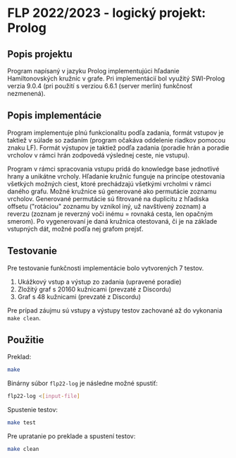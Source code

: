 # FLP 2022/2023 - logický projekt: Prolog

## Popis projektu

Program napísaný v jazyku Prolog implementujúci hľadanie Hamiltonovských kružníc v grafe. Pri implementácií bol využitý SWI-Prolog verzia 9.0.4 (pri použití s verziou 6.6.1 (server merlin) funkčnosť nezmenená).

## Popis implementácie

Program implementuje plnú funkcionalitu podľa zadania, formát vstupov je taktiež v súlade so zadaním (program očakáva oddelenie riadkov pomocou znaku LF). Formát výstupov je taktiež podľa zadania (poradie hrán a poradie vrcholov v rámci hrán zodpovedá výslednej ceste, nie vstupu).

Program v rámci spracovania vstupu pridá do knowledge base jednotlivé hrany a unikátne vrcholy. Hľadanie kružníc funguje na princípe otestovania všetkých možných ciest, ktoré prechádzajú všetkými vrcholmi v rámci daného grafu. Možné kružnice sú generované ako permutácie zoznamu vrcholov. Generované permutácie sú fitrované na duplicitu z hľadiska offsetu ("rotáciou" zoznamu by vznikol iný, už navštívený zoznam) a reverzu (zoznam je reverzný voči inému = rovnaká cesta, len opačným smerom). Po vygenerovaní je daná kružnica otestovaná, či je na základe vstupných dát, možné podľa nej grafom prejsť.

## Testovanie

Pre testovanie funkčnosti implementácie bolo vytvorených 7 testov.

1. Ukážkový vstup a výstup zo zadania (upravené poradie)
2. Zložitý graf s 20160 kužnicami (prevzaté z Discordu)
3. Graf s 48 kužnicami (prevzaté z Discordu)

Pre prípad záujmu sú vstupy a výstupy testov zachované až do vykonania ```make clean```.

## Použitie

Preklad:
```bash
make
```

Binárny súbor `flp22-log` je následne možné spustiť:
```bash
flp22-log <[input-file]
```

Spustenie testov:
```bash
make test
```

Pre upratanie po preklade a spustení testov:
```bash
make clean
```